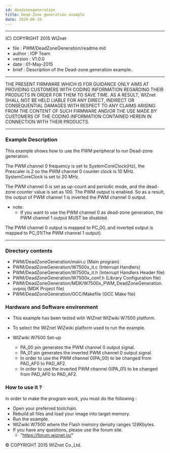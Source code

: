 ```yaml
---
id: deadzonegeneration
title: Dead-Zone generation example
date: 2020-06-10
--- 
```


******************************************************************************
(C) COPYRIGHT 2015 WIZnet

  * file    : PWM/DeadZoneGeneration/readme.md
  * author  : IOP Team
  * version : V1.0.0
  * date    : 01-May-2015
  * brief   : Description of the Dead-zone generation example.
******************************************************************************
THE PRESENT FIRMWARE WHICH IS FOR GUIDANCE ONLY AIMS AT PROVIDING CUSTOMERS
WITH CODING INFORMATION REGARDING THEIR PRODUCTS IN ORDER FOR THEM TO SAVE
TIME. AS A RESULT, WIZnet SHALL NOT BE HELD LIABLE FOR ANY
DIRECT, INDIRECT OR CONSEQUENTIAL DAMAGES WITH RESPECT TO ANY CLAIMS ARISING
FROM THE CONTENT OF SUCH FIRMWARE AND/OR THE USE MADE BY CUSTOMERS OF THE
CODING INFORMATION CONTAINED HEREIN IN CONNECTION WITH THEIR PRODUCTS.
******************************************************************************

### Example Description 

This example shows how to use the PWM peripheral to run Dead-zone generation.

The PWM channel 0 frequency is set to SystemCoreClock(Hz), the Prescaler is 2 
so the PWM channel 0 counter clock is 10 MHz. SystemCoreClock is set to 20 MHz.

The PWM channel 0 is set as up-count and periodic mode, and the dead-zone counter value is set as 100. The PWM output is enabled. So as a result, the output of PWM channel 1 is inverted the PWM channel 0 output.

 - note:
   - If you want to use the PWM channel 0 as dead-zone generation, the PWM channel 1 output MUST be disabled.
  
The PWM channel 0 output is mapped to PC_00, and inverted output is mapped to PC_01(The PWM channel 1 output). 

------------------------------------------------------------------------------------
### Directory contents 

  - PWM/DeadZoneGeneration/main.c                        (Main program) 
  - PWM/DeadZoneGeneration/W7500x_it.c                   (Interrupt Handlers)
  - PWM/DeadZoneGeneration/W7500x_it.h                   (Interrupt Handlers Header file)
  - PWM/DeadZoneGeneration/W7500x_conf.h                 (Library Configuration file)
  - PWM/DeadZoneGeneration/MDK/W7500x_PWM_DeadZoneGeneration.uvproj (MDK Project file)
  - PWM/DeadZoneGeneration/GCC/Makefile                  (GCC Make file)
  
### Hardware and Software environment 

  - This example has been tested with WIZnet WIZwiki W7500 platform.
  - To select the WIZnet WIZwiki platform used to run the example.
  
  - WIZwiki W7500 Set-up
    - PA_00 pin generates the PWM channel 0 output signal.
    - PA_01 pin generates the inverted PWM channel 0 output signal.        
    - In order to use the PWM channel 0(PA_00) to be changed from PAD_AF0 to PAD_AF2.
    - In order to use the inverted PWM channel 0(PA_01) to be changed from PAD_AF0 to PAD_AF2.
  
### How to use it ? 

In order to make the program work, you must do the following :

 - Open your preferred toolchain.
 - Rebuild all files and load your image into target memory.
 - Run the example.
 - WIZwiki W7500 where the Flash memory density ranges 128Kbytes.
 - If you have any questions, please use the forum site.
   - "https://forum.wiznet.io/"

 
&copy; COPYRIGHT 2015 WIZnet Co.,Ltd. 
